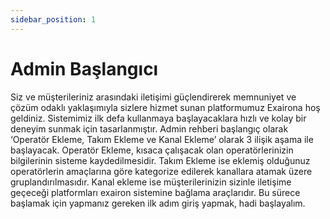 ```yaml
---
sidebar_position: 1
---
```


# Admin Başlangıcı

Siz ve müşterileriniz arasındaki iletişimi güçlendirerek memnuniyet ve çözüm odaklı yaklaşımıyla sizlere hizmet sunan platformumuz Exairona hoş geldiniz. Sistemimiz ilk defa kullanmaya başlayacaklara hızlı ve kolay bir deneyim sunmak için tasarlanmıştır.
Admin rehberi başlangıç olarak ‘Operatör Ekleme, Takım Ekleme ve Kanal Ekleme’ olarak 3 ilişik aşama ile başlayacak. Operatör Ekleme, kısaca çalışacak olan operatörlerinizin bilgilerinin sisteme kaydedilmesidir. Takım Ekleme ise eklemiş olduğunuz operatörlerin amaçlarına göre kategorize edilerek kanallara atamak üzere gruplandırılmasıdır. Kanal ekleme ise müşterilerinizin sizinle iletişime geçeceği platformları exairon sistemine bağlama araçlarıdır. Bu sürece başlamak için yapmanız gereken ilk adım giriş yapmak, hadi başlayalım.
